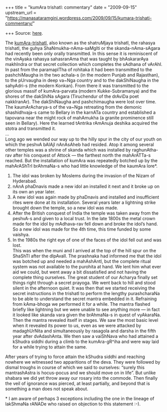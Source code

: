 +++
title = "kumAra trishatI: commentary"
date = "2009-09-15"
upstream_url = "https://manasataramgini.wordpress.com/2009/09/15/kumara-trishati-commentary/"

+++
Source: [here](https://manasataramgini.wordpress.com/2009/09/15/kumara-trishati-commentary/).

The [kumAra-trishatI](https://manasataramgini.wordpress.com/2009/09/15/kumara-trishati/), also known as the shatruMjaya trishatI, the rahasya trishatI, the guhya ShaNmukha-nAma-saMgIti or the skanda-nAma-sAgara had recently been only orally transmitted. In this sense it is reminiscent of the vinAyaka rahasya sahasranAma that was taught by bhAskararAya makhIndra or that secret collection which completes the sAdhana of vArAhI. In past from the paramapITha of rohitaka it had been transmitted to the pashchiMaugha in the two achala-s (in the modern Punjab and Rajasthan), to the pUrvaugha in deep va\~Nga country and to the dakShiNaugha in the sahyAdri-s (the modern Konkan). From there it was transmitted to the glorious massif of kumAra-parvata (modern Kukke-Subramanya) and the shores of the dakShiNa sAgara (Tiruchendur of the drAviDa poet nakkIranAr). The dakShiNaugha and pashchimaugha were lost over time. The kaumArAcharya-s of the va\~Nga retreating from the demonic shashidhvaja-s came to Bellary in the karnATa country and established a tapovana near the might rock of mahAmukha (a granite prominence still seen in Bellary). Here the learned tAntrika rAmAnuja deshika acquired the stotra and transmitted it.  
…  
Long ago we wended our way up to the hilly spur in the city of our youth on which the peshvA bAlAjI nAnAsAheb had resided. Atop it among several other temples was a shrine of skanda which was installed by raghunAtha-rav after his conquest of Attock — the farthest north the mahArATTa-s reached. But the installation of kumAra was repeatedly botched up by the mahArAShTrI brAhmaNa-s who had little knowledge of the kaumAra lore\*.  
1) The idol was broken by Moslems during the invasion of the Nizam of Hyderabad.  
2) nAnA phaDnavis made a new idol an installed it next and it broke up on its own an year later.  
3) A new idol was again made by phaDnavis and installed and insufficient rites were done at its installation. Several years later a lightning strike brought down the temple, so a new idol was made.  
4) After the British conquest of India the temple was taken away from the peshvA-s and given to a local trust. In the late 1800s the metal crown made for the idol by mAdhava-rav fell down and broke the idol’s hand. So a new idol was made for the 4th time, this time funded by some vaishya.  
5) In the 1980s the right eye of one of the faces of the idol fell out and was lost.  
This was when the muni and I arrived at the top of the hill spur on the ShaShTI after the dIpAvalI. The prashnaka had informed me that the idol was botched up and needed a mahAshAntI, but the complete ritual system was not available to the purohita at hand. We lent him what ever aid we could, but went away a bit dissatisfied and not having the complete thing ourselves. The great student of our Acharya finally set things right through a secret prayoga. We went back to hill and stood silent in the afternoon quiet. It was then that we started receiving the secret instructions in the trishatI to perform the lengthy purashcharaNa to be able to understand the secret mantra embedded in it. Refraining from kAma-bhoga we performed it for a while. The mantra flashed briefly like lightning but we were unable to see anything more — in fact it looked like skanda vara given the brAhmaNa-s in quest of vyAkaraNa. Then the mantra revealed itself in stages. We saw the most basic level when it revealed its power to us, even as we were attacked by madaghUrNita and simultaneously by rasagola and darsha in the fifth year after dvAdashAnta. We then saw a vaiShNava who had attained a kShudra siddhi during a climb to the kumAra-gR^iha and were way laid for a while trying to attain the same.

After years of trying to force attain the kShudra siddhi and reaching nowhere we witnessed two apparitions of the deva. They were followed by dismal troughs in course of which we said to ourselves: “surely this mantrashAstra is hocus-pocus and we should move on in life”. But unlike shabara we did yet throw away our rosary into the commode. Then finally the veil of ignorance was pierced, at least partially, and beyond that is something a man does not speak about.

\* I am aware of perhaps 3 exceptions including the one in the lineage of lakShmaNa rANADe who raised on objection to this statement :-).

